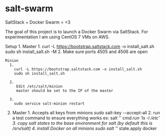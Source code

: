 # salt-swarm
SaltStack + Docker Swarm = &lt;3

The goal of this project is to launch a Docker Swarm via SaltStack.
For experimentation I am using CentOS 7 VMs on AWS.

Setup
  1.
    Master
      1.
        curl -L https://bootstrap.saltstack.com -o install_salt.sh
        sudo sh install_salt.sh -M
      2.
        Make sure ports 4505 and 4506 are open

    Minion
      1.
        curl -L https://bootstrap.saltstack.com -o install_salt.sh
        sudo sh install_salt.sh

      2.
         Edit /etc/salt/minion
         master should be set to the IP of the master

      3.
        sudo service salt-minion restart

2.
    Master
      1.
        Accepts all keys from minions
        sudo salt-key --accept-all
      2.
        run a test command to ensure everything works ex:
        salt '*' cmd.run 'ls -l /etc'
      3.
        copy salt states to the base environment for salt
        (by default this is /srv/salt)
      4.
        install Docker on all minions
        sudo salt '*' state.apply docker
